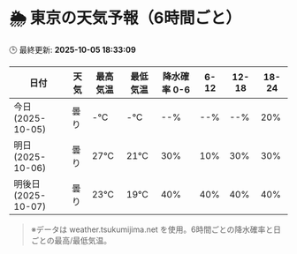# 🌦️ 東京の天気予報（6時間ごと）

🕒 最終更新: **2025-10-05 18:33:09**

| 日付 | 天気 | 最高気温 | 最低気温 | 降水確率 0-6 | 6-12 | 12-18 | 18-24 |
|------|------|----------|----------|------------|------|------|------|
| 今日 (2025-10-05) | 曇り | -℃ | -℃ | --% | --% | --% | 20% |
| 明日 (2025-10-06) | 曇り | 27℃ | 21℃ | 30% | 10% | 30% | 30% |
| 明後日 (2025-10-07) | 曇り | 23℃ | 19℃ | 40% | 40% | 40% | 40% |

> ※データは weather.tsukumijima.net を使用。6時間ごとの降水確率と日ごとの最高/最低気温。